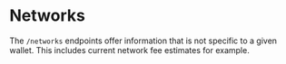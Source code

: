 # Networks

The `/networks` endpoints offer information that is not specific to a given wallet. This includes current network fee estimates for example.&#x20;
